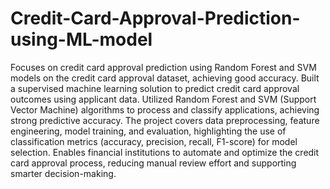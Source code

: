 # Credit-Card-Approval-Prediction-using-ML-model
Focuses on credit card approval prediction using Random Forest and SVM models on the credit card approval dataset, achieving good accuracy.
Built a supervised machine learning solution to predict credit card approval outcomes using applicant data. Utilized Random Forest and SVM (Support Vector Machine) algorithms to process and classify applications, achieving strong predictive accuracy. The project covers data preprocessing, feature engineering, model training, and evaluation, highlighting the use of classification metrics (accuracy, precision, recall, F1-score) for model selection. Enables financial institutions to automate and optimize the credit card approval process, reducing manual review effort and supporting smarter decision-making.
